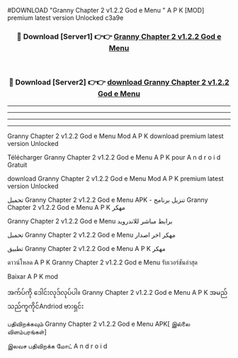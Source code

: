 #DOWNLOAD "Granny Chapter 2 v1.2.2 God e Menu " A P K [MOD] premium latest version Unlocked c3a9e 



<div align="center">

<h3>🔴 Download [Server1] 👉👉 <a href="https://apkdownload12.web.app/?title=Granny Chapter 2 v1.2.2 God e Menu ">Granny Chapter 2 v1.2.2 God e Menu  </a></h3><br>

<h3>🔴 Download [Server2] 👉👉 <a href="https://apkdownload12.web.app/?title=Granny Chapter 2 v1.2.2 God e Menu ">download Granny Chapter 2 v1.2.2 God e Menu  </a></h3>
</div>


----------------------------------------------------------

----------------------------------------------------------

----------------------------------------------------------

----------------------------------------------------------


Granny Chapter 2 v1.2.2 God e Menu  Mod A P K download premium latest version Unlocked

Télécharger  Granny Chapter 2 v1.2.2 God e Menu  A P K pour A n d r o i d Gratuit

download Granny Chapter 2 v1.2.2 God e Menu  Mod A P K premium latest version Unlocked

تحميل Granny Chapter 2 v1.2.2 God e Menu  APK - تنزيل برنامج Granny Chapter 2 v1.2.2 God e Menu  A P K مهكر

Granny Chapter 2 v1.2.2 God e Menu  برابط مباشر للاندرويد

تحميل Granny Chapter 2 v1.2.2 God e Menu  مهكر اخر اصدار

تطبيق Granny Chapter 2 v1.2.2 God e Menu  A P K مهكر

ดาวน์โหลด A P K Granny Chapter 2 v1.2.2 God e Menu  รับเวอร์ชันล่าสุด

Baixar A P K mod

အက်ပ်ကို ဒေါင်းလုဒ်လုပ်ပါ။ Granny Chapter 2 v1.2.2 God e Menu  A P K အမည်သည်ကူကိုင်Andriod ဗားရှင်း

பதிவிறக்கவும் Granny Chapter 2 v1.2.2 God e Menu  APK[ இல்லை விளம்பரங்கள்] 
 
இலவச பதிவிறக்க மோட் A n d r o i d



